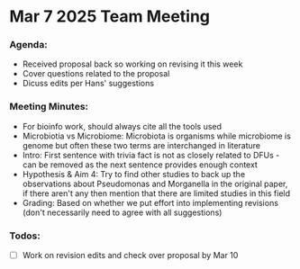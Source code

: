 # Mar 7 2025 Team Meeting

### Agenda:
- Received proposal back so working on revising it this week
- Cover questions related to the proposal
- Dicuss edits per Hans' suggestions

### Meeting Minutes:
- For bioinfo work, should always cite all the tools used
- Microbiotia vs Microbiome: Microbiota is organisms while microbiome is genome but often these two terms are interchanged in literature
- Intro: First sentence with trivia fact is not as closely related to DFUs - can be removed as the next sentence provides enough context
- Hypothesis & Aim 4: Try to find other studies to back up the observations about Pseudomonas and Morganella in the original paper, if there aren't any then mention that there are limited studies in this field
- Grading: Based on whether we put effort into implementing revisions (don't necessarily need to agree with all suggestions)

### Todos:
- [ ] Work on revision edits and check over proposal by Mar 10
